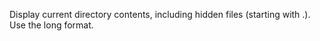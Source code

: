 Display current directory contents, including hidden files (starting with .). Use the long format.

